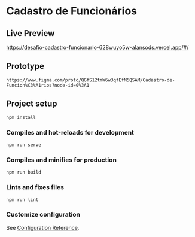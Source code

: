 # Cadastro de Funcionários

## Live Preview

<a target="_blank" href="https://desafio-cadastro-funcionario-628wuyo5w-alansods.vercel.app/#/">https://desafio-cadastro-funcionario-628wuyo5w-alansods.vercel.app/#/</a>


## Prototype
```
https://www.figma.com/proto/QGfS12tmW6w3qfEfM5QSAM/Cadastro-de-Funcion%C3%A1rios?node-id=0%3A1
```

## Project setup
```
npm install
```

### Compiles and hot-reloads for development
```
npm run serve
```

### Compiles and minifies for production
```
npm run build
```

### Lints and fixes files
```
npm run lint
```

### Customize configuration
See [Configuration Reference](https://cli.vuejs.org/config/).
